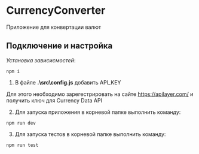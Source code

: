 # CurrencyConverter
Приложение для конвертации валют 

## Подключение и настройка

_Установка зависисмостей_:

```shell
npm i
```

1. В файле <strong>.\src\config.js</strong> добавить API_KEY


Для этого необходимо зарегестрировать на сайте https://apilayer.com/ и получить ключ для Currency Data API


2. Для запуска приложения в корневой папке выполнить команду:

```shell
npm run dev 
```

3. Для запуска тестов в корневой папке выполнить команду:

```shell
npm run test
```
